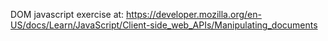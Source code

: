 DOM javascript exercise at:
https://developer.mozilla.org/en-US/docs/Learn/JavaScript/Client-side_web_APIs/Manipulating_documents